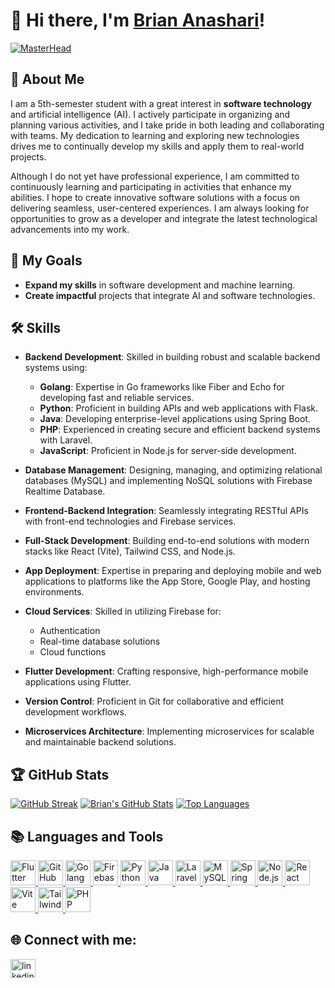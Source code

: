 # 👋 Hi there, I'm [Brian Anashari](https://github.com/brianashari18)!

[![MasterHead](https://media.licdn.com/dms/image/v2/D4D16AQGxL_fsR58kPw/profile-displaybackgroundimage-shrink_350_1400/profile-displaybackgroundimage-shrink_350_1400/0/1669935675296?e=1757548800&v=beta&t=c9LfP4FIlfYA-2puG90b75CZgYkDOq2vMD6yA7stmVE)](https://github.com/brianashari18)

## 🌟 About Me
I am a 5th-semester student with a great interest in **software technology** and artificial intelligence (AI). I actively participate in organizing and planning various activities, and I take pride in both leading and collaborating with teams. My dedication to learning and exploring new technologies drives me to continually develop my skills and apply them to real-world projects.

Although I do not yet have professional experience, I am committed to continuously learning and participating in activities that enhance my abilities. I hope to create innovative software solutions with a focus on delivering seamless, user-centered experiences. I am always looking for opportunities to grow as a developer and integrate the latest technological advancements into my work.

## 🚀 My Goals
- **Expand my skills** in software development and machine learning.
- **Create impactful** projects that integrate AI and software technologies.

## 🛠️ Skills
- **Backend Development**: Skilled in building robust and scalable backend systems using:
  - **Golang**: Expertise in Go frameworks like Fiber and Echo for developing fast and reliable services.
  - **Python**: Proficient in building APIs and web applications with Flask.
  - **Java**: Developing enterprise-level applications using Spring Boot.
  - **PHP**: Experienced in creating secure and efficient backend systems with Laravel.
  - **JavaScript**: Proficient in Node.js for server-side development.

- **Database Management**: Designing, managing, and optimizing relational databases (MySQL) and implementing NoSQL solutions with Firebase Realtime Database.

- **Frontend-Backend Integration**: Seamlessly integrating RESTful APIs with front-end technologies and Firebase services.

- **Full-Stack Development**: Building end-to-end solutions with modern stacks like React (Vite), Tailwind CSS, and Node.js.

- **App Deployment**: Expertise in preparing and deploying mobile and web applications to platforms like the App Store, Google Play, and hosting environments.

- **Cloud Services**: Skilled in utilizing Firebase for:
  - Authentication
  - Real-time database solutions
  - Cloud functions

- **Flutter Development**: Crafting responsive, high-performance mobile applications using Flutter.

- **Version Control**: Proficient in Git for collaborative and efficient development workflows. 

- **Microservices Architecture**: Implementing microservices for scalable and maintainable backend solutions.

## 🏆 GitHub Stats
[![GitHub Streak](https://github-readme-streak-stats.herokuapp.com/?user=brianashari18)](https://git.io/streak-stats)
[![Brian's GitHub Stats](https://github-readme-stats.vercel.app/api?username=brianashari18&show_icons=true&theme=radical)](https://github.com/brianashari18)
[![Top Languages](https://github-readme-stats.vercel.app/api/top-langs/?username=brianashari18&layout=compact&theme=radical)](https://github.com/brianashari18)

## 📚 Languages and Tools
<p align="left"> 
    <a href="https://flutter.dev" target="_blank"> <img src="https://www.vectorlogo.zone/logos/flutterio/flutterio-icon.svg" alt="Flutter" width="40" height="40"/> </a> 
    <a href="https://github.com/" target="_blank"> <img src="https://www.vectorlogo.zone/logos/github/github-icon.svg" alt="GitHub" width="40" height="40"/> </a> 
    <a href="https://golang.org" target="_blank"> <img src="https://www.vectorlogo.zone/logos/golang/golang-icon.svg" alt="Golang" width="40" height="40"/> </a> 
    <a href="https://firebase.google.com/" target="_blank"> <img src="https://www.vectorlogo.zone/logos/firebase/firebase-icon.svg" alt="Firebase" width="40" height="40"/> </a> 
    <a href="https://www.python.org" target="_blank"> <img src="https://www.vectorlogo.zone/logos/python/python-icon.svg" alt="Python" width="40" height="40"/> </a> 
    <a href="https://www.java.com/" target="_blank"> <img src="https://www.vectorlogo.zone/logos/java/java-icon.svg" alt="Java" width="40" height="40"/> </a> 
    <a href="https://laravel.com/" target="_blank"> <img src="https://www.vectorlogo.zone/logos/laravel/laravel-icon.svg" alt="Laravel" width="40" height="40"/> </a> 
    <a href="https://www.mysql.com/" target="_blank"> <img src="https://www.vectorlogo.zone/logos/mysql/mysql-icon.svg" alt="MySQL" width="40" height="40"/> </a> 
    <a href="https://spring.io/projects/spring-boot" target="_blank"> <img src="https://www.vectorlogo.zone/logos/springio/springio-icon.svg" alt="Spring Boot" width="40" height="40"/> </a> 
    <a href="https://nodejs.org/" target="_blank"> <img src="https://www.vectorlogo.zone/logos/nodejs/nodejs-icon.svg" alt="Node.js" width="40" height="40"/> </a> 
    <a href="https://react.dev/" target="_blank"> <img src="https://www.vectorlogo.zone/logos/reactjs/reactjs-icon.svg" alt="React" width="40" height="40"/> </a> 
    <a href="https://vitejs.dev/" target="_blank"> <img src="https://vitejs.dev/logo.svg" alt="Vite" width="40" height="40"/> </a> 
    <a href="https://tailwindcss.com/" target="_blank"> <img src="https://www.vectorlogo.zone/logos/tailwindcss/tailwindcss-icon.svg" alt="Tailwind CSS" width="40" height="40"/> </a> 
    <a href="https://www.php.net/" target="_blank"> <img src="https://www.vectorlogo.zone/logos/php/php-icon.svg" alt="PHP" width="40" height="40"/> </a> 
</p>


## 🌐 Connect with me:
<p align="left">
    <a href="https://www.linkedin.com/in/brian-anashari-099744151/" target="blank">
        <img align="center" src="https://www.vectorlogo.zone/logos/linkedin/linkedin-icon.svg" alt="linkedin" height="30" width="40" />
    </a>
</p>
